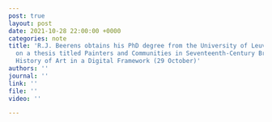 ```yaml
---
post: true
layout: post
date: 2021-10-28 22:00:00 +0000
categories: note
title: 'R.J. Beerens obtains his PhD degree from the University of Leuven (KU Leuven),
  on a thesis titled Painters and Communities in Seventeenth-Century Brussels: A Social
  History of Art in a Digital Framework (29 October)'
authors: ''
journal: ''
link: ''
file: ''
video: ''

---
```

